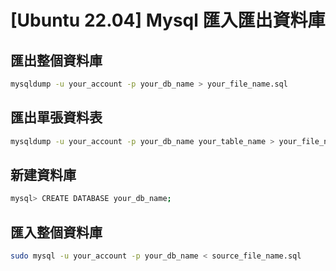 # [Ubuntu 22.04] Mysql 匯入匯出資料庫

## 匯出整個資料庫

```bash
mysqldump -u your_account -p your_db_name > your_file_name.sql
```

## 匯出單張資料表

```bash
mysqldump -u your_account -p your_db_name your_table_name > your_file_name.sql
```

## 新建資料庫

```bash
mysql> CREATE DATABASE your_db_name;
```

## 匯入整個資料庫
```bash
sudo mysql -u your_account -p your_db_name < source_file_name.sql
```